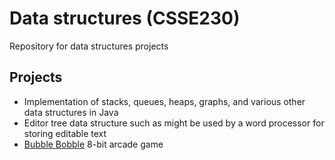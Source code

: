 # Data structures (CSSE230)
Repository for data structures projects

## Projects
- Implementation of stacks, queues, heaps, graphs, and various other data structures in Java
- Editor tree data structure such as might be used by a word processor for storing editable text
- [Bubble Bobble](https://github.com/eckelsjd/BubbleBobble.git) 8-bit arcade game

